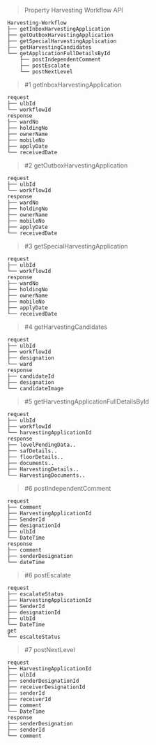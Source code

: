 > Property Harvesting Workflow API

```
Harvesting-Workflow
├── getInboxHarvestingApplication
├── getOutboxHarvestingApplication
├── getSpecialHarvestingApplication
├── getHarvestingCandidates
└── getApplicationFullDetailsById
    ├── postIndependentComment
    ├── postEscalate
    └── postNextLevel
```

> #1 getInboxHarvestingApplication
```
request
├── ulbId
└── workflowId
response
├── wardNo
├── holdingNo
├── ownerName
├── mobileNo
├── applyDate
└── receivedDate
```

> #2 getOutboxHarvestingApplication
```
request
├── ulbId
└── workflowId
response
├── wardNo
├── holdingNo
├── ownerName
├── mobileNo
├── applyDate
└── receivedDate
```

> #3 getSpecialHarvestingApplication
```
request
├── ulbId
└── workflowId
response
├── wardNo
├── holdingNo
├── ownerName
├── mobileNo
├── applyDate
└── receivedDate
```

> #4 getHarvestingCandidates
```
request
├── ulbId
├── workflowId
├── designation
└── ward
response
├── candidateId
├── designation
└── candidateImage
```

> #5 getHarvestingApplicationFullDetailsById
```
request
├── ulbId
├── workflowId
└── harvestingApplicationId
response
├── levelPendingData..
├── safDetails..
├── floorDetails..
├── documents..
├── HarvestingDetails..
└── HarvestingDocuments..
```

> #6 postIndependentComment
```
request
├── Comment
├── HarvestingApplicationId
├── SenderId
├── designationId
├── ulbId
└── DateTime
response
├── comment
├── senderDesignation
└── dateTime
```

> #6 postEscalate
```
request
├── escalateStatus
├── HarvestingApplicationId
├── SenderId
├── designationId
├── ulbId
└── DateTime
get
└── escalteStatus
```

> #7 postNextLevel
```
request
├── HarvestingApplicationId
├── ulbId
├── senderDesignationId
├── receiverDesignationId
├── senderId
├── receiverId
├── comment
└── DateTime
response
├── senderDesignation
├── senderId
└── comment
```
